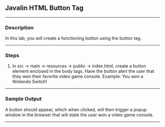 ## Javalin HTML Button Tag
---
### Description
In this lab, you will create a functioning button using the button tag.

---
### Steps
1. In src -> main -> resources -> public -> index.html, create a button element enclosed in the body tags. Have the button alert the user that they won their favorite video game console. Example: You won a Nintendo Switch!

---

### Sample Output

A button should appear, which when clicked, will then trigger a popup window in the browser that will state the user won a video game console.

---